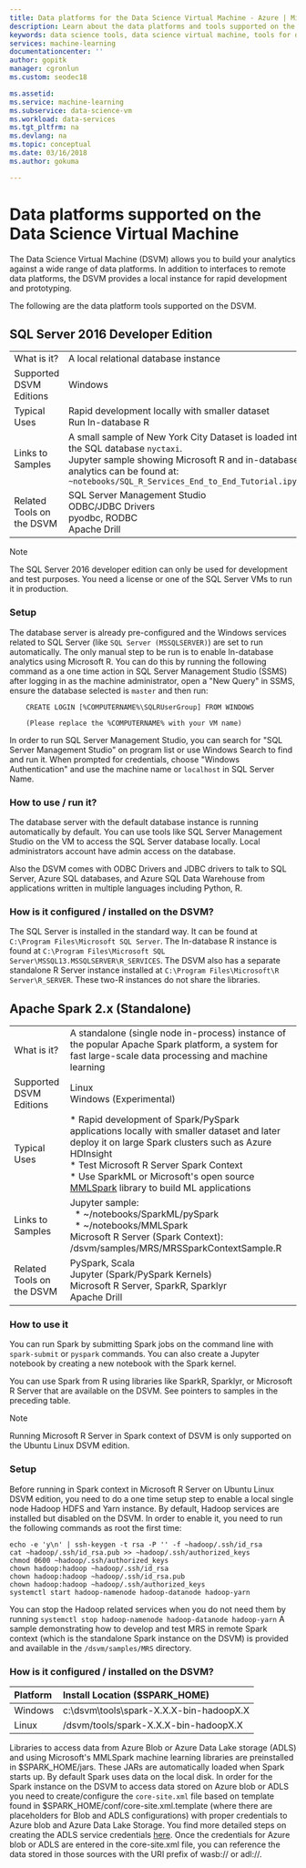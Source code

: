 ```yaml
---
title: Data platforms for the Data Science Virtual Machine - Azure | Microsoft Docs
description: Learn about the data platforms and tools supported on the Data Science Virtual Machine.
keywords: data science tools, data science virtual machine, tools for data science, linux data science
services: machine-learning
documentationcenter: ''
author: gopitk
manager: cgronlun
ms.custom: seodec18

ms.assetid: 
ms.service: machine-learning
ms.subservice: data-science-vm
ms.workload: data-services
ms.tgt_pltfrm: na
ms.devlang: na
ms.topic: conceptual
ms.date: 03/16/2018
ms.author: gokuma

---
```


# Data platforms supported on the Data Science Virtual Machine

The Data Science Virtual Machine (DSVM) allows you to build your analytics against a wide range of data platforms. In addition to interfaces to remote data platforms, the DSVM provides a local instance for rapid development and prototyping. 

The following are the data platform tools supported on the DSVM. 

## SQL Server 2016 Developer Edition

| | |
| ------------- | ------------- |
| What is it?   | A local relational database instance      |
| Supported DSVM Editions      | Windows      |
| Typical Uses      | Rapid development locally with smaller dataset <br/> Run In-database R   |
| Links to Samples      |    A small sample of New York City Dataset is loaded into the SQL database `nyctaxi`. <br/> Jupyter sample showing Microsoft R and in-database analytics can be found at:<br/> `~notebooks/SQL_R_Services_End_to_End_Tutorial.ipynb`  |
| Related Tools on the DSVM       | SQL Server Management Studio <br/> ODBC/JDBC Drivers<br/> pyodbc, RODBC<br />Apache Drill      |

> [!NOTE]
> The SQL Server 2016 developer edition can only be used for development and test purposes. You need a license or one of the SQL Server VMs to run it in production. 


### Setup

The database server is already pre-configured and the Windows services related to SQL Server (like `SQL Server (MSSQLSERVER)`) are set to run automatically. The only manual step to be run is to enable In-database analytics using Microsoft R. You can do this by  running the following command as a one time action in SQL Server Management Studio (SSMS) after logging in as the machine administrator, open a "New Query" in SSMS, ensure the database selected is `master` and then run: 

        CREATE LOGIN [%COMPUTERNAME%\SQLRUserGroup] FROM WINDOWS 

        (Please replace the %COMPUTERNAME% with your VM name)
       
In order to run SQL Server Management Studio, you can search for "SQL Server Management Studio" on program list or use Windows Search to find and run it. When prompted for credentials, choose "Windows Authentication" and use the machine name or ```localhost``` in SQL Server Name. 

### How to use / run it?  

The database server with the default database instance is running automatically by default. You can use tools like SQL Server Management Studio on the VM to access the SQL Server database locally. Local administrators account have admin access on the database. 

Also the DSVM comes with ODBC Drivers and JDBC drivers to talk to SQL Server, Azure SQL databases, and Azure SQL Data Warehouse from applications written in multiple languages including Python, R. 

### How is it configured / installed on the DSVM? 

The SQL Server is installed in the standard way. It can be found at `C:\Program Files\Microsoft SQL Server`. The In-database R instance is found at `C:\Program Files\Microsoft SQL Server\MSSQL13.MSSQLSERVER\R_SERVICES`. The DSVM also has a separate standalone R Server instance installed at `C:\Program Files\Microsoft\R Server\R_SERVER`. These two-R instances do not share the libraries.


## Apache Spark 2.x (Standalone)

| | |
| ------------- | ------------- |
| What is it?   | A standalone (single node in-process) instance of the popular Apache Spark platform, a system for fast large-scale data processing and machine learning     |
| Supported DSVM Editions      | Linux <br /> Windows (Experimental)      |
| Typical Uses      | * Rapid development of Spark/PySpark applications locally with smaller dataset and later deploy it on large Spark clusters such as Azure HDInsight<br/> * Test Microsoft R Server Spark Context <br />* Use SparkML or Microsoft's open source [MMLSpark](https://github.com/Azure/mmlspark) library to build ML applications  |
| Links to Samples      |    Jupyter sample: <br />&nbsp;&nbsp;* ~/notebooks/SparkML/pySpark <br /> &nbsp;&nbsp;* ~/notebooks/MMLSpark <br /> Microsoft R Server (Spark Context): /dsvm/samples/MRS/MRSSparkContextSample.R |
| Related Tools on the DSVM       | PySpark, Scala<br/>Jupyter (Spark/PySpark Kernels)<br/>Microsoft R Server, SparkR, Sparklyr <br />Apache Drill      |

### How to use it
You can run Spark by submitting Spark jobs on the command line with `spark-submit` or `pyspark` commands. You can also create a Jupyter notebook by creating a new notebook with the Spark kernel. 

You can use Spark from R using libraries like SparkR, Sparklyr, or Microsoft R Server that are available on the DSVM. See pointers to samples in the preceding table. 

> [!NOTE]
> Running Microsoft R Server in Spark context of DSVM is only supported on the Ubuntu Linux DSVM edition. 



### Setup
Before running in Spark context in Microsoft R Server on Ubuntu Linux DSVM edition, you need to do a one time setup step to enable a local single node Hadoop HDFS and Yarn instance. By default, Hadoop services are installed but disabled on the DSVM. In order to enable it, you need to run the following commands as root the first time:

    echo -e 'y\n' | ssh-keygen -t rsa -P '' -f ~hadoop/.ssh/id_rsa
    cat ~hadoop/.ssh/id_rsa.pub >> ~hadoop/.ssh/authorized_keys
    chmod 0600 ~hadoop/.ssh/authorized_keys
    chown hadoop:hadoop ~hadoop/.ssh/id_rsa
    chown hadoop:hadoop ~hadoop/.ssh/id_rsa.pub
    chown hadoop:hadoop ~hadoop/.ssh/authorized_keys
    systemctl start hadoop-namenode hadoop-datanode hadoop-yarn

You can stop the Hadoop related services when you do not need them by running ```systemctl stop hadoop-namenode hadoop-datanode hadoop-yarn```
A sample demonstrating how to develop and test MRS in remote Spark context (which is the standalone Spark instance on the DSVM) is provided and available in the `/dsvm/samples/MRS` directory. 


### How is it configured / installed on the DSVM? 
|Platform|Install Location ($SPARK_HOME)|
|:--------|:--------|
|Windows | c:\dsvm\tools\spark-X.X.X-bin-hadoopX.X|
|Linux   | /dsvm/tools/spark-X.X.X-bin-hadoopX.X|


Libraries to access data from Azure Blob or Azure Data Lake storage (ADLS) and using Microsoft's MMLSpark machine learning libraries are preinstalled  in $SPARK_HOME/jars. These JARs are automatically loaded when Spark starts up. By default Spark uses data on the local disk. In order for the Spark  instance on the DSVM to access data stored on Azure blob or ADLS you need to create/configure the `core-site.xml` file based on template found in $SPARK_HOME/conf/core-site.xml.template (where there are placeholders for Blob and ADLS configurations) with proper credentials to Azure blob and Azure Data Lake Storage. You find more detailed steps on creating the ADLS service credentials [here](https://docs.microsoft.com/azure/data-lake-store/data-lake-store-authenticate-using-active-directory). Once the credentials for Azure blob or ADLS are entered in the core-site.xml file, you can reference the data stored in those sources with the URI prefix of wasb:// or adl://. 

